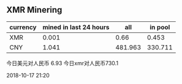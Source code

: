 ## XMR Minering

|currency|mined in last 24 hours|all|in pool|
|---|---|---|---|
|XMR|0.001|0.66|0.453|
|CNY|1.041|481.963|330.711|

今日美元对人民币 6.93	今日xmr对人民币730.1


2018-10-17 21:20
